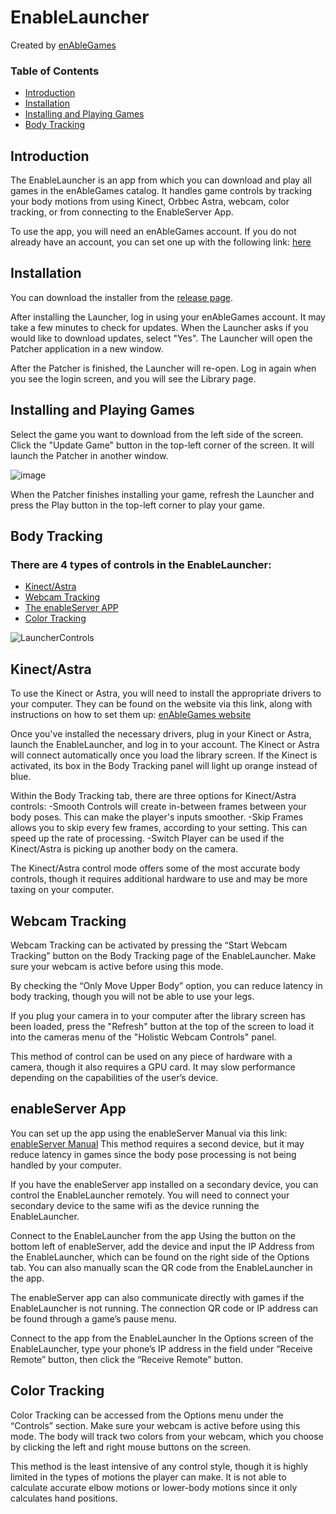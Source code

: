 # EnableLauncher

Created by [enAbleGames](https://www.enablegames.com/)

### Table of Contents
- [Introduction](#introduction)
- [Installation](#installation)
- [Installing and Playing Games](#games)
- [Body Tracking](#bodyTracking)

## <a id="introduction"></a>Introduction
The EnableLauncher is an app from which you can download and play all games in the enAbleGames catalog.
It handles game controls by tracking your body motions from using Kinect, Orbbec Astra, webcam, color tracking, or from connecting to the EnableServer App.

To use the app, you will need an enAbleGames account. If you do not already have an account, you can set one up with the following link:
[here](https://github.com/enablegamesdev/EnableLauncher/wiki/Account-Creation)

## <a id="installation"></a>Installation
You can download the installer from the [release page](https://github.com/enablegamesdev/EnableLauncher/releases).

After installing the Launcher, log in using your enAbleGames account.  It may take a few minutes to check for updates.  When the Launcher asks if you would like to download updates, select "Yes".  The Launcher will open the Patcher application in a new window.

After the Patcher is finished, the Launcher will re-open.  Log in again when you see the login screen, and you will see the Library page.

## <a id="games"></a> Installing and Playing Games

Select the game you want to download from the left side of the screen.  Click the "Update Game" button in the top-left corner of the screen.  It will launch the Patcher in another window.

![image](https://github.com/user-attachments/assets/68f12353-d1b2-48ec-9068-505cdc536059)

When the Patcher finishes installing your game, refresh the Launcher and press the Play button in the top-left corner to play your game.

## <a id="bodyTracking"></a>Body Tracking

### There are 4 types of controls in the EnableLauncher:
- [Kinect/Astra](#kinect)
- [Webcam Tracking](#webcam)
- [The enableServer APP](#enableserver)
- [Color Tracking](#color)

![LauncherControls](https://github.com/user-attachments/assets/e8fbf618-6a03-460e-a083-24859791cea6)

## <a id = "kinect"></a> Kinect/Astra

To use the Kinect or Astra, you will need to install the appropriate drivers to your computer.  They can be found on the website via this link, along with instructions on how to set them up: [enAbleGames website](https://www.enablegames.com/manuals/startup-guide/)

Once you've installed the necessary drivers, plug in your Kinect or Astra, launch the EnableLauncher, and log in to your account. The Kinect or Astra will connect automatically once you load the library screen. If the Kinect is activated, its box in the Body Tracking panel will light up orange instead of blue.

Within the Body Tracking tab, there are three options for Kinect/Astra controls:
-Smooth Controls will create in-between frames between your body poses.  This can make the player's inputs smoother.
-Skip Frames allows you to skip every few frames, according to your setting.  This can speed up the rate of processing.
-Switch Player can be used if the Kinect/Astra is picking up another body on the camera.

The Kinect/Astra control mode offers some of the most accurate body controls, though it requires additional hardware to use and may be more taxing on your computer.


## <a id = "webcam"></a> Webcam Tracking
Webcam Tracking can be activated by pressing the “Start Webcam Tracking” button on the Body Tracking page of the EnableLauncher.  Make sure your webcam is active before using this mode.

By checking the “Only Move Upper Body” option, you can reduce latency in body tracking, though you will not be able to use your legs.

If you plug your camera in to your computer after the library screen has been loaded, press the "Refresh" button at the top of the screen to load it into the cameras menu of the "Holistic Webcam Controls" panel.

This method of control can be used on any piece of hardware with a camera, though it also requires a GPU card.  It may slow performance depending on the capabilities of the user’s device.


## <a id = "enableserver"></a> enableServer App
You can set up the app using the enableServer Manual via this link: [enableServer Manual](https://ambitious-dune-026773e10.5.azurestaticapps.net/e-ag-server-manual/)
This method requires a second device, but it may reduce latency in games since the body pose processing is not being handled by your computer.

If you have the enableServer app installed on a secondary device, you can control the EnableLauncher remotely.  You will need to connect your secondary device to the same wifi as the device running the EnableLauncher.

Connect to the EnableLauncher from the app
Using the button on the bottom left of enableServer, add the device and input the IP Address from the EnableLauncher, which can be found on the right side of the Options tab.  You can also manually scan the QR code from the EnableLauncher in the app.

The enableServer app can also communicate directly with games if the EnableLauncher is not running.  The connection QR code or IP address can be found through a game’s pause menu.


Connect to the app from the EnableLauncher
In the Options screen of the EnableLauncher, type your phone’s IP address in the field under “Receive Remote” button, then click the “Receive Remote” button. 





## <a id = "color"></a> Color Tracking
Color Tracking can be accessed from the Options menu under the “Controls” section.  Make sure your webcam is active before using this mode.  The body will track two colors from your webcam, which you choose by clicking the left and right mouse buttons on the screen.

This method is the least intensive of any control style, though it is highly limited in the types of motions the player can make.  It is not able to calculate accurate elbow motions or lower-body motions since it only calculates hand positions.


